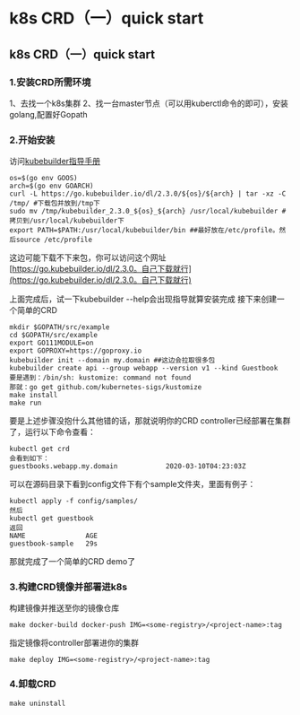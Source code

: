 # k8s CRD（一）quick start



## k8s CRD（一）quick start

### 1.安装CRD所需环境

1、去找一个k8s集群 2、找一台master节点（可以用kuberctl命令的即可），安装golang,配置好Gopath

### 2.开始安装

访问[kubebuilder指导手册](https://book.kubebuilder.io/quick-start.html)

```text
os=$(go env GOOS)
arch=$(go env GOARCH)
curl -L https://go.kubebuilder.io/dl/2.3.0/${os}/${arch} | tar -xz -C /tmp/ #下载包并放到/tmp下
sudo mv /tmp/kubebuilder_2.3.0_${os}_${arch} /usr/local/kubebuilder #拷贝到/usr/local/kubebuilder下
export PATH=$PATH:/usr/local/kubebuilder/bin ##最好放在/etc/profile。然后source /etc/profile
```

这边可能下载不下来包，你可以访问这个网址[https://go.kubebuilder.io/dl/2.3.0。自己下载就行](https://go.kubebuilder.io/dl/2.3.0。自己下载就行)

上面完成后，试一下kubebuilder --help会出现指导就算安装完成 接下来创建一个简单的CRD

```text
mkdir $GOPATH/src/example
cd $GOPATH/src/example
export GO111MODULE=on 
export GOPROXY=https://goproxy.io
kubebuilder init --domain my.domain ##这边会拉取很多包
kubebuilder create api --group webapp --version v1 --kind Guestbook
要是遇到：/bin/sh: kustomize: command not found
那就：go get github.com/kubernetes-sigs/kustomize
make install
make run
```

要是上述步骤没抱什么其他错的话，那就说明你的CRD controller已经部署在集群了，运行以下命令查看：

```text
kubectl get crd
会看到如下：
guestbooks.webapp.my.domain            2020-03-10T04:23:03Z
```

可以在源码目录下看到config文件下有个sample文件夹，里面有例子：

```text
kubectl apply -f config/samples/
然后
kubectl get guestbook
返回
NAME               AGE
guestbook-sample   29s
```

那就完成了一个简单的CRD demo了

### 3.构建CRD镜像并部署进k8s

构建镜像并推送至你的镜像仓库

```text
make docker-build docker-push IMG=<some-registry>/<project-name>:tag
```

指定镜像将controller部署进你的集群

```text
make deploy IMG=<some-registry>/<project-name>:tag
```

### 4.卸载CRD

```text
make uninstall
```

